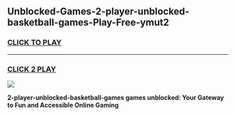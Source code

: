 
## Unblocked-Games-2-player-unblocked-basketball-games-Play-Free-ymut2
<h3>
<a href="https://premium76.site?title=2-player-unblocked-basketball-games&ref=21A">CLICK TO PLAY</a></h3>
<hr>

<h3>
<a href="https://premium76.site?title=2-player-unblocked-basketball-games&ref=21A">CLICK 2 PLAY</a>
  
</h3>

<a href="https://premium76.site?title=2-player-unblocked-basketball-games&ref=21A"><img src="https://clearcache.store/games.png"></a>


**2-player-unblocked-basketball-games games unblocked: Your Gateway to Fun and Accessible Online Gaming**
